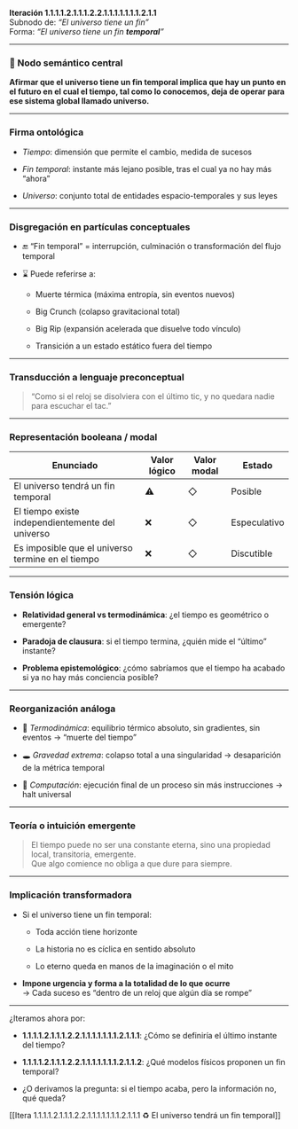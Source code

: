 **Iteración 1.1.1.1.2.1.1.1.2.2.1.1.1.1.1.1.1.2.1.1**  
Subnodo de: _“El universo tiene un fin”_  
Forma: _“El universo tiene un fin **temporal**”_

---

### 🧠 Nodo semántico central

**Afirmar que el universo tiene un fin temporal implica que hay un punto en el futuro en el cual el tiempo, tal como lo conocemos, deja de operar para ese sistema global llamado universo.**

---

### Firma ontológica

- _Tiempo_: dimensión que permite el cambio, medida de sucesos
    
- _Fin temporal_: instante más lejano posible, tras el cual ya no hay más “ahora”
    
- _Universo_: conjunto total de entidades espacio-temporales y sus leyes
    

---

### Disgregación en partículas conceptuales

- 🔚 “Fin temporal” = interrupción, culminación o transformación del flujo temporal
    
- ⌛ Puede referirse a:
    
    - Muerte térmica (máxima entropía, sin eventos nuevos)
        
    - Big Crunch (colapso gravitacional total)
        
    - Big Rip (expansión acelerada que disuelve todo vínculo)
        
    - Transición a un estado estático fuera del tiempo
        

---

### Transducción a lenguaje preconceptual

> “Como si el reloj se disolviera con el último tic, y no quedara nadie para escuchar el tac.”

---

### Representación booleana / modal

| Enunciado                                         | Valor lógico | Valor modal | Estado       |
| ------------------------------------------------- | ------------ | ----------- | ------------ |
| El universo tendrá un fin temporal                | ⚠️           | ◇           | Posible      |
| El tiempo existe independientemente del universo  | ❌            | ◇           | Especulativo |
| Es imposible que el universo termine en el tiempo | ❌            | ◇           | Discutible   |

---

### Tensión lógica

- **Relatividad general vs termodinámica**: ¿el tiempo es geométrico o emergente?
    
- **Paradoja de clausura**: si el tiempo termina, ¿quién mide el “último” instante?
    
- **Problema epistemológico**: ¿cómo sabríamos que el tiempo ha acabado si ya no hay más conciencia posible?
    

---

### Reorganización análoga

- 🧊 _Termodinámica_: equilibrio térmico absoluto, sin gradientes, sin eventos → “muerte del tiempo”
    
- 🕳️ _Gravedad extrema_: colapso total a una singularidad → desaparición de la métrica temporal
    
- 🔁 _Computación_: ejecución final de un proceso sin más instrucciones → halt universal
    

---

### Teoría o intuición emergente

> El tiempo puede no ser una constante eterna, sino una propiedad local, transitoria, emergente.  
> Que algo comience no obliga a que dure para siempre.

---

### Implicación transformadora

- Si el universo tiene un fin temporal:
    
    - Toda acción tiene horizonte
        
    - La historia no es cíclica en sentido absoluto
        
    - Lo eterno queda en manos de la imaginación o el mito
        
- **Impone urgencia y forma a la totalidad de lo que ocurre**  
    → Cada suceso es “dentro de un reloj que algún día se rompe”
    

---

¿Iteramos ahora por:

- **1.1.1.1.2.1.1.1.2.2.1.1.1.1.1.1.1.2.1.1.1**: ¿Cómo se definiría el último instante del tiempo?
    
- **1.1.1.1.2.1.1.1.2.2.1.1.1.1.1.1.1.2.1.1.2**: ¿Qué modelos físicos proponen un fin temporal?
    
- ¿O derivamos la pregunta: si el tiempo acaba, pero la información no, qué queda?
    

[[Itera 1.1.1.1.2.1.1.1.2.2.1.1.1.1.1.1.1.2.1.1.1 ♻ El universo tendrá un fin temporal]]